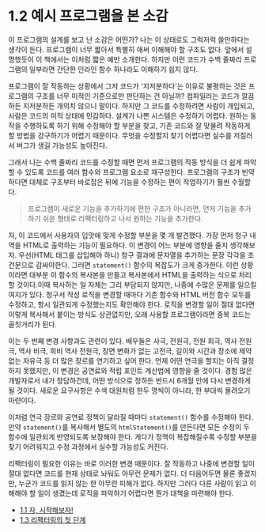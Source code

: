 # 1.2 예시 프로그램을 본 소감
이 프로그램의 설계를 보고 난 소감은 어떤가? 나는 이 상태로도 그럭저럭 쓸만하다는 생각이 든다. 프로그램이 너무 짧아서 특별히 애써 이해해야 할 구조도 없다. 앞에서 설명했듯이 이 책에서는 이처럼 짧은 예만 소개한다. 하지만 이런 코드가 수백 줄짜리 프로그램의 일부라면 간단한 인라인 함수 하나라도 이해하기 쉽지 않다.

프로그램이 잘 작동하는 상황에서 그저 코드가 '지저분하다'는 이유로 불평하는 것은 프로그램의 구조를 너무 미적인 기준으로만 판단하는 건 아닐까? 컴파일러는 코드가 깔끔하든 지저분하든 개의치 않으니 말이다. 하지만 그 코드를 수정하려면 사람이 개입되고, 사람은 코드의 미적 상태에 민감하다. 설계가 나쁜 시스템은 수정하기 어렵다. 원하는 동작을 수행하도록 하기 위해 수정해야 할 부분을 찾고, 기존 코드와 잘 맞물려 작동하게 할 방법을 강구하기가 어렵기 때문이다. 무엇을 수정할지 찾기 어렵다면 실수를 저질러서 버그가 생길 가능성도 높아진다.

그래서 나는 수백 줄짜리 코드를 수정할 때면 먼저 프로그램의 작동 방식을 더 쉽게 파악할 수 있도록 코드를 여러 함수와 프로그램 요소로 재구성한다. 프로그램의 구조가 빈약하다면 대체로 구조부터 바로잡은 뒤에 기능을 수정하는 편이 작업하기가 훨씬 수월할다.

> 프로그램이 새로운 기능을 추가하기에 편한 구조가 아니라면, 먼저 기능을 추가하기 쉬운 형태로 리팩터링하고 나서 원하는 기능을 추가한다.

자, 이 코드에서 사용자의 입맛에 맞게 수정할 부분을 몇 개 발견했다. 가장 먼저 청구 내역을 HTML로 출력하는 기능이 필요하다. 이 변경이 어느 부분에 영향을 줄지 생각해보자. 우선(HTML 태그를 삽입해야 하니) 청구 결과에 문자열을 추가하는 문장 각각을 조건문으로 감싸야한다. 그러면 `statement()` 함수의 복잡도가 크게 증가한다. 이런 상황이라면 대부분 이 함수의 복사본을 만들고 복사본에서 HTML을 출력하는 식으로 처리할 것이다.이때 복사하는 일 자체는 그리 부담되지 않지만, 나중에 수많은 문제를 일으킬 여지가 있다. 청구서 작성 로직을 변경할 때마다 기존 함수와 HTML 버전 함수 모두를 수정하고, 항시 일관되게 수정했는지도 확인해야 한다. 로직을 변경할 일이 절대 없다면 이렇게 복사해서 붙이는 방식도 상관없지만, 오래 사용할 프로그램이라면 중복 코드는 골칫거리가 된다.

이는 두 번째 변경 사항과도 관련이 있다. 배우들은 사극, 전원극, 전원 희극, 역사 전원극, 역사 비극, 희비 역사 전원극, 장면 변화가 없는 고전극, 길이와 시간과 장소에 제약 없는 자유극 등 더 많은 장르를 연기하고 싶어 한다. 언제 어떤 연극을 할지는 아직 결정하지 못했지만, 이 변경은 공연료와 적립 포인트 계산법에 영향을 줄 것이다. 경험 많은 개발자로서 내가 장담하건데, 어떤 방식으로 정하든 반드시 6개월 안에 다시 변경하게 될 것이다. 새로운 요구사항은 수색 대원처럼 한두 명씩이 아니라, 한 부대씩 몰려오기 마련이다.

이처럼 연극 장르와 공연료 정책이 달라질 때마다 `statement()` 함수를 수정해야 한다. 만약 `statement()`를 복사해서 별도의 `htmlStatement()`를 만든다면 모든 수정이 두 함수에 일관되게 반영되도록 보장해야 한다. 게다가 정책이 복잡해질수록 수정할 부분을 찾기 어려워지고 수정 과정에서 실수할 가능성도 커진다.

리팩터링이 필요한 이유는 바로 이러한 변경 때문이다. 잘 작동하고 나중에 변경할 일이 절대 없다면 코드를 현재 상태로 놔둬도 아무런 문제가 없다. 더 다음어두면 물론 좋겠지만, 누군가 코드를 읽지 않는 한 아무런 피해가 없다. 하지만 그러다 다른 사람이 읽고 이해해야 할 일이 생겼는데 로직을 파악하기 어렵다면 뭔가 대책을 마련해야 한다.

- [1.1 자, 시작해보자!](https://github.com/wonder13662/refactoring-v2/blob/writing/chapter01/1-1.md)
- [1.3 리팩터링의 첫 단계](https://github.com/wonder13662/refactoring-v2/blob/writing/chapter01/1-3.md)